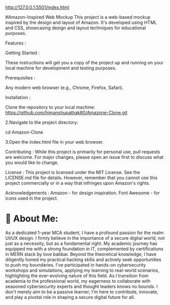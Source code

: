 
http://127.0.0.1:5501/index.html

#Amazon-Inspired Web Mockup
This project is a web-based mockup inspired by the design and layout of Amazon. It's developed using HTML and CSS, showcasing design and layout techniques for educational purposes.

Features :


Getting Started : 

These instructions will get you a copy of the project up and running on your local machine for development and testing purposes.

Prerequisites :

Any modern web browser (e.g., Chrome, Firefox, Safari).

Installation :

Clone the repository to your local machine:
https://github.com/himanshupathak80/Amazone-Clone.git

2.Navigate to the project directory:

cd Amazon-Clone

3.Open the index.html file in your web browser.

Contributing :
While this project is primarily for personal use, pull requests are welcome. For major changes, please open an issue first to discuss what you would like to change.

License :
This project is licensed under the MIT License. See the LICENSE.md file for details. However, remember that you cannot use this project commercially or in a way that infringes upon Amazon's rights.

Acknowledgements :
Amazon - for design inspiration.
Font Awesome - for icons used in the project.



# 💫 About Me:
As a dedicated 1-year MCA student, I have a profound passion for the realm UI/UX design. I firmly believe in the importance of a secure digital world, not just as a necessity, but as a fundamental right. My academic journey has equipped me with a strong foundation in IT, complemented by certifications in MERN stack by love babbar. Beyond the theoretical knowledge, I have diligently honed my practical hacking skills and actively seek opportunities to push my boundaries. I've participated in hands-on cybersecurity workshops and simulations, applying my learning to real-world scenarios, highlighting the ever-evolving nature of this field. As I transition from academia to the professional world, my eagerness to collaborate with seasoned cybersecurity experts and thought leaders knows no bounds. I don't merely aim to be a passive learner; I'm here to contribute, innovate, and play a pivotal role in shaping a secure digital future for all.

